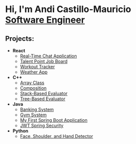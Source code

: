 <h1>Hi, I'm Andi Castillo-Mauricio <br/><a href="https://www.linkedin.com/in/andi-castillo">Software Engineer</a></h1>

<h2>Projects:</h2>

- <b>React</b>
  - [Real-Time Chat Application](https://github.com/Andi-Cast/chat-app)
  - [Talent Point Job Board](https://github.com/Andi-Cast/TalentPointJobBoard)
  - [Workout Tracker](https://github.com/Andi-Cast/WorkoutTracker)
  - [Weather App](https://github.com/Andi-Cast/WeatherApp)
- <b>C++</b>
  - [Array Class](https://github.com/Andi-Cast/Array_Class)
  - [Composition](https://github.com/Andi-Cast/Composition)
  - [Stack-Based Evaluator](https://github.com/Andi-Cast/Stack_Based_Evaluator/tree/main)
  - [Tree-Based Evaluator](https://github.com/Andi-Cast/Binary_Tree_Evaluator)
- <b>Java</b>
  - [Banking System](https://github.com/Andi-Cast/BankingSystem)
  - [Gym System](https://github.com/Andi-Cast/GymSystem)
  - [My First Spring Boot Application](https://github.com/Andi-Cast/FirstSpringBootApplication/tree/main)
  - [JWT Spring Security](https://github.com/Andi-Cast/JWTSpringbootSecurity)
- <b>Python</b>
  - [Face, Shoulder, and Hand Detector](https://github.com/Andi-Cast/Hand_Face_Shoulder_Detector)


